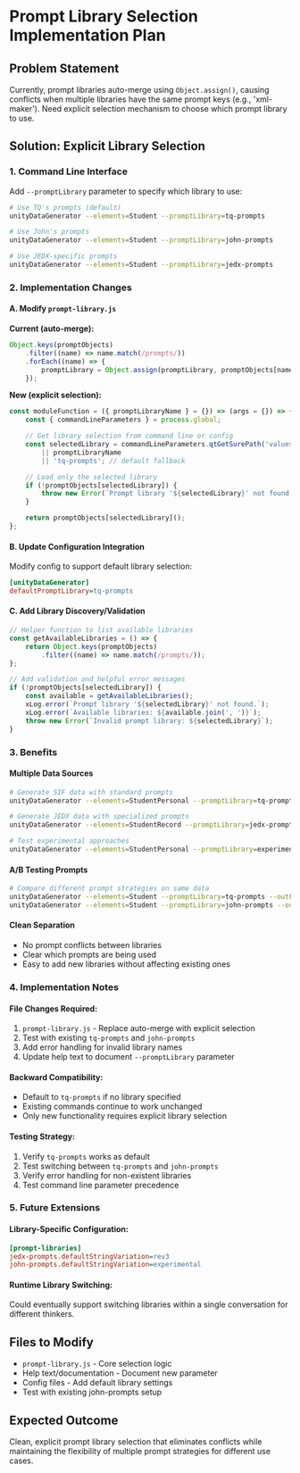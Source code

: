 # Prompt Library Selection Implementation Plan

## Problem Statement

Currently, prompt libraries auto-merge using `Object.assign()`, causing conflicts when multiple libraries have the same prompt keys (e.g., 'xml-maker'). Need explicit selection mechanism to choose which prompt library to use.

## Solution: Explicit Library Selection

### 1. Command Line Interface

Add `--promptLibrary` parameter to specify which library to use:

```bash
# Use TQ's prompts (default)
unityDataGenerator --elements=Student --promptLibrary=tq-prompts

# Use John's prompts  
unityDataGenerator --elements=Student --promptLibrary=john-prompts

# Use JEDX-specific prompts
unityDataGenerator --elements=Student --promptLibrary=jedx-prompts
```

### 2. Implementation Changes

#### A. Modify `prompt-library.js`

**Current (auto-merge):**

```javascript
Object.keys(promptObjects)
    .filter((name) => name.match(/prompts/))
    .forEach((name) => {
        promptLibrary = Object.assign(promptLibrary, promptObjects[name]());
    });
```

**New (explicit selection):**

```javascript
const moduleFunction = ({ promptLibraryName } = {}) => (args = {}) => {
    const { commandLineParameters } = process.global;

    // Get library selection from command line or config
    const selectedLibrary = commandLineParameters.qtGetSurePath('values.promptLibrary[0]') 
        || promptLibraryName 
        || 'tq-prompts'; // default fallback

    // Load only the selected library
    if (!promptObjects[selectedLibrary]) {
        throw new Error(`Prompt library '${selectedLibrary}' not found. Available: ${Object.keys(promptObjects).join(', ')}`);
    }

    return promptObjects[selectedLibrary]();
};
```

#### B. Update Configuration Integration

Modify config to support default library selection:

```ini
[unityDataGenerator]
defaultPromptLibrary=tq-prompts
```

#### C. Add Library Discovery/Validation

```javascript
// Helper function to list available libraries
const getAvailableLibraries = () => {
    return Object.keys(promptObjects)
        .filter((name) => name.match(/prompts/));
};

// Add validation and helpful error messages
if (!promptObjects[selectedLibrary]) {
    const available = getAvailableLibraries();
    xLog.error(`Prompt library '${selectedLibrary}' not found.`);
    xLog.error(`Available libraries: ${available.join(', ')}`);
    throw new Error(`Invalid prompt library: ${selectedLibrary}`);
}
```

### 3. Benefits

#### Multiple Data Sources

```bash
# Generate SIF data with standard prompts
unityDataGenerator --elements=StudentPersonal --promptLibrary=tq-prompts

# Generate JEDX data with specialized prompts
unityDataGenerator --elements=StudentRecord --promptLibrary=jedx-prompts

# Test experimental approaches
unityDataGenerator --elements=StudentPersonal --promptLibrary=experimental-prompts
```

#### A/B Testing Prompts

```bash
# Compare different prompt strategies on same data
unityDataGenerator --elements=Student --promptLibrary=tq-prompts --outFile=tq-results.xml
unityDataGenerator --elements=Student --promptLibrary=john-prompts --outFile=john-results.xml
```

#### Clean Separation

- No prompt conflicts between libraries
- Clear which prompts are being used
- Easy to add new libraries without affecting existing ones

### 4. Implementation Notes

#### File Changes Required:

1. `prompt-library.js` - Replace auto-merge with explicit selection
2. Test with existing `tq-prompts` and `john-prompts` 
3. Add error handling for invalid library names
4. Update help text to document `--promptLibrary` parameter

#### Backward Compatibility:

- Default to `tq-prompts` if no library specified
- Existing commands continue to work unchanged
- Only new functionality requires explicit library selection

#### Testing Strategy:

1. Verify `tq-prompts` works as default
2. Test switching between `tq-prompts` and `john-prompts`
3. Verify error handling for non-existent libraries
4. Test command line parameter precedence

### 5. Future Extensions

#### Library-Specific Configuration:

```ini
[prompt-libraries]
jedx-prompts.defaultStringVariation=rev3
john-prompts.defaultStringVariation=experimental
```

#### Runtime Library Switching:

Could eventually support switching libraries within a single conversation for different thinkers.

## Files to Modify

- `prompt-library.js` - Core selection logic
- Help text/documentation - Document new parameter
- Config files - Add default library settings
- Test with existing john-prompts setup

## Expected Outcome

Clean, explicit prompt library selection that eliminates conflicts while maintaining the flexibility of multiple prompt strategies for different use cases.